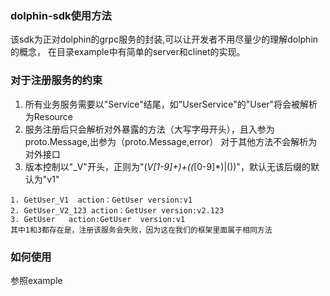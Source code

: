 ### dolphin-sdk使用方法
该sdk为正对dolphin的grpc服务的封装,可以让开发者不用尽量少的理解dolphin的概念，
在目录example中有简单的server和clinet的实现。

### 对于注册服务的约束
1. 所有业务服务需要以"Service"结尾，如"UserService"的"User"将会被解析为Resource
2. 服务注册后只会解析对外暴露的方法（大写字母开头），且入参为proto.Message,出参为（proto.Message,error）
    对于其他方法不会解析为对外接口
3. 版本控制以"_V"开头，正则为"(_V[1-9]+)+((_[0-9]*)|())"，默认无该后缀的默认为"v1"
 ```
 1. GetUser_V1  action：GetUser version:v1
 2. GetUser_V2_123 action：GetUser version:v2.123
 3. GetUser   action:GetUser  version:v1
 其中1和3都存在是，注册该服务会失败，因为这在我们的框架里面属于相同方法
 ```
### 如何使用
参照example